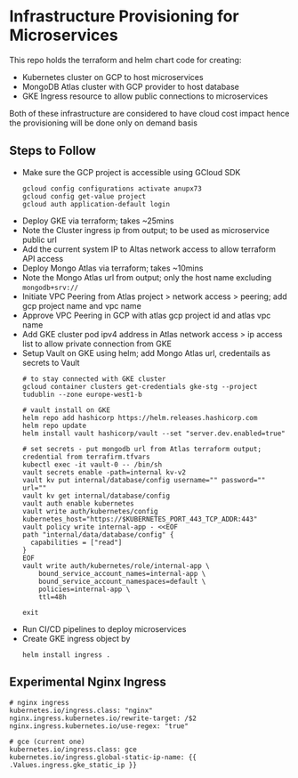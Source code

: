 # Infrastructure Provisioning for Microservices

This repo holds the terraform and helm chart code for creating:
- Kubernetes cluster on GCP to host microservices
- MongoDB Atlas cluster with GCP provider to host database
- GKE Ingress resource to allow public connections to microservices

Both of these infrastructure are considered to have cloud cost impact hence the provisioning will be done only on demand basis

## Steps to Follow

- Make sure the GCP project is accessible using GCloud SDK
  ```
  gcloud config configurations activate anupx73
  gcloud config get-value project
  gcloud auth application-default login
  ```
- Deploy GKE via terraform; takes ~25mins
- Note the Cluster ingress ip from output; to be used as microservice public url
- Add the current system IP to Altas network access to allow terraform API access
- Deploy Mongo Atlas via terraform; takes ~10mins
- Note the Mongo Atlas url from output; only the host name excluding `mongodb+srv://`
- Initiate VPC Peering from Atlas project > network access > peering; add gcp project name and vpc name
- Approve VPC Peering in GCP with atlas gcp project id and atlas vpc name
- Add GKE cluster pod ipv4 address in Atlas network access > ip access list to allow private connection from GKE
- Setup Vault on GKE using helm; add Mongo Atlas url, credentails as secrets to Vault
  ```
  # to stay connected with GKE cluster 
  gcloud container clusters get-credentials gke-stg --project tudublin --zone europe-west1-b
  
  # vault install on GKE
  helm repo add hashicorp https://helm.releases.hashicorp.com
  helm repo update
  helm install vault hashicorp/vault --set "server.dev.enabled=true"

  # set secrets - put mongodb url from Atlas terraform output; credential from terrafirm.tfvars
  kubectl exec -it vault-0 -- /bin/sh
  vault secrets enable -path=internal kv-v2
  vault kv put internal/database/config username="" password="" url=""
  vault kv get internal/database/config
  vault auth enable kubernetes
  vault write auth/kubernetes/config kubernetes_host="https://$KUBERNETES_PORT_443_TCP_ADDR:443"
  vault policy write internal-app - <<EOF
  path "internal/data/database/config" {
    capabilities = ["read"]
  }
  EOF
  vault write auth/kubernetes/role/internal-app \
      bound_service_account_names=internal-app \
      bound_service_account_namespaces=default \
      policies=internal-app \
      ttl=48h

  exit
  ```
- Run CI/CD pipelines to deploy microservices
- Create GKE ingress object by
  ```
  helm install ingress .
  ```

## Experimental Nginx Ingress
  ```
  # nginx ingress
  kubernetes.io/ingress.class: "nginx"
  nginx.ingress.kubernetes.io/rewrite-target: /$2
  nginx.ingress.kubernetes.io/use-regex: "true"

  # gce (current one)
  kubernetes.io/ingress.class: gce
  kubernetes.io/ingress.global-static-ip-name: {{ .Values.ingress.gke_static_ip }}
  ```
